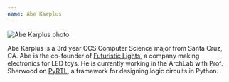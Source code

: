 ```yaml
---
name: Abe Karplus
---
```


![Abe Karplus photo](karplus_abe.jpg)

Abe Karplus is a 3rd year CCS Computer Science major from Santa Cruz, CA. Abe is the co-founder of [Futuristic Lights](https://futuristiclights.com/), a company making electronics for LED toys. He is currently working in the ArchLab with Prof. Sherwood on [PyRTL](http://ucsbarchlab.github.io/PyRTL/), a framework for designing logic circuits in Python.
